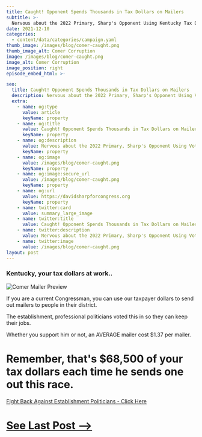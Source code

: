 ```yaml
---
title: Caught! Opponent Spends Thousands in Tax Dollars on Mailers
subtitle: >-
  Nervous about the 2022 Primary, Sharp's Opponent Using Kentucky Tax Dollars to Fund Campaign.
date: 2021-12-10
categories:
  - content/data/categories/campaign.yaml
thumb_image: /images/blog/comer-caught.png
thumb_image_alt: Comer Corruption
image: /images/blog/comer-caught.png
image_alt: Comer Corruption
image_position: right
episode_embed_html: >-

seo:
  title: Caught! Opponent Spends Thousands in Tax Dollars on Mailers
  description: Nervous about the 2022 Primary, Sharp's Opponent Using Voter Tax Dollars to Fund Campaign
  extra:
    - name: og:type
      value: article
      keyName: property
    - name: og:title
      value: Caught! Opponent Spends Thousands in Tax Dollars on Mailers
      keyName: property
    - name: og:description
      value: Nervous about the 2022 Primary, Sharp's Opponent Using Voter Tax Dollars to Fund Campaign
      keyName: property
    - name: og:image
      value: /images/blog/comer-caught.png
      keyName: property
    - name: og:image:secure_url
      value: /images/blog/comer-caught.png
      keyName: property
    - name: og:url
      value: https://davidsharpforcongress.org
      keyName: property
    - name: twitter:card
      value: summary_large_image
    - name: twitter:title
      value: Caught! Opponent Spends Thousands in Tax Dollars on Mailers
    - name: twitter:description
      value: Nervous about the 2022 Primary, Sharp's Opponent Using Voter Tax Dollars to Fund Campaign
    - name: twitter:image
      value: /images/blog/comer-caught.png
layout: post
---
```


### Kentucky, your tax dollars at work..

![Comer Mailer Preview](/images/blog/comer-card.png)

If you are a current Congressman, you can use our taxpayer dollars to send out mailers to people in their district.

The establishment, professional politicians voted this in so they can keep their jobs.

Whether you support him or not, an AVERAGE mailer cost $1.37 per mailer.

# Remember, that's $68,500 of your tax dollars each time he sends one out this race.


[Fight Back Against Establishment Politicians - Click Here](/support)


# [See Last Post -->](/posts/pro-life-2021)
